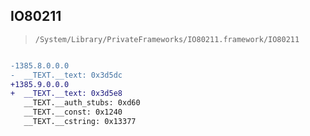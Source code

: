 ## IO80211

> `/System/Library/PrivateFrameworks/IO80211.framework/IO80211`

```diff

-1385.8.0.0.0
-  __TEXT.__text: 0x3d5dc
+1385.9.0.0.0
+  __TEXT.__text: 0x3d5e8
   __TEXT.__auth_stubs: 0xd60
   __TEXT.__const: 0x1240
   __TEXT.__cstring: 0x13377

```
